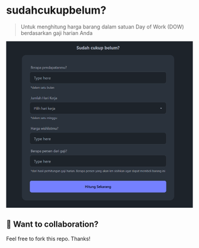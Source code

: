 # sudahcukupbelum?

> Untuk menghitung harga barang dalam satuan Day of Work (DOW) berdasarkan gaji harian Anda

![just-the-basics](./index.png)

## 👀 Want to collaboration?

Feel free to fork this repo. Thanks!
